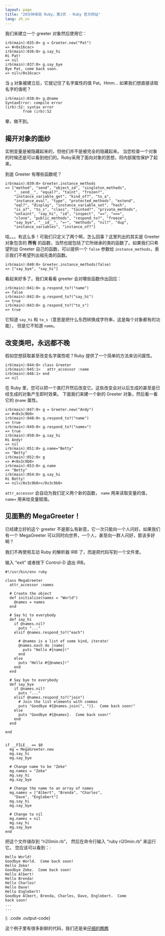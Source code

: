 ```yaml
---
layout: page
title: "20分钟体验 Ruby，第3页 - Ruby 官方网站"
lang: zh_cn
---
```


我们来建立一个 greeter 对象然后使用它：

    irb(main):035:0> g = Greeter.new("Pat")
    => #<0x16cac>
    irb(main):036:0> g.say_hi
    Hi Pat!
    => nil
    irb(main):037:0> g.say_bye
    Bye Pat, come back soon.
    => nil</0x16cac>

当 `g` 对象被建立后，它就记住了名字属性的值 Pat。Hmm… 如果我们想直接读取名字的值呢？

    irb(main):038:0> g.@name
    SyntaxError: compile error
    (irb):52: syntax error
            from (irb):52

晕，做不到。

## 揭开对象的面纱

实例变量是被隐藏起来的，但他们并不是被完全的隐藏起来。
当您检查一个对象的时候还是可以看到他们的。Ruby采用了面向对象的思想，将内部属性保护了起来。

到底 Greeter 有哪些函数呢？

    irb(main):039:0> Greeter.instance_methods
    => ["method", "send", "object_id", "singleton_methods",
        "__send__", "equal?", "taint", "frozen?",
        "instance_variable_get", "kind_of?", "to_a",
        "instance_eval", "type", "protected_methods", "extend",
        "eql?", "display", "instance_variable_set", "hash",
        "is_a?", "to_s", "class", "tainted?", "private_methods",
        "untaint", "say_hi", "id", "inspect", "==", "===",
        "clone", "public_methods", "respond_to?", "freeze",
        "say_bye", "__id__", "=~", "methods", "nil?", "dup",
        "instance_variables", "instance_of?"]

哇。。。有这么多！可我们只定义了两个啊，怎么回事？这里列出的其实是 Greeter 对象包含的 **所有**
的函数，当然也就包括了它所继承的类的函数了。如果我们只希望列出 Greeter 自己的函数，可以提供一个 `false` 参数给
`instance_methods`，表示我们不希望列出祖先类的函数。

    irb(main):040:0> Greeter.instance_methods(false)
    => ["say_bye", "say_hi"]

看起来好多了。我们来看看 greeter 会对哪些函数作出回应：

    irb(main):041:0> g.respond_to?("name")
    => false
    irb(main):042:0> g.respond_to?("say_hi")
    => true
    irb(main):043:0> g.respond_to?("to_s")
    => true

它知道 `say_hi` 和 `to_s`（意思是把什么东西转换成字符串，这是每个对象都有的功能）， 但是它不知道 `name`。

## 改变类吧，永远都不晚

假如您想获取甚至改变名字属性呢？Ruby 提供了一个简单的方法来访问属性。

    irb(main):044:0> class Greeter
    irb(main):045:1>   attr_accessor :name
    irb(main):046:1> end
    => nil

在 Ruby 里，您可以把一个类打开然后改变它。这些改变会对以后生成的甚至是已经生成的对象产生即时效果。 下面我们来建一个新的 Greeter
对象，然后看一看它的 `@name` 属性。

    irb(main):047:0> g = Greeter.new("Andy")
    => #<0x3c9b0>
    irb(main):048:0> g.respond_to?("name")
    => true
    irb(main):049:0> g.respond_to?("name=")
    => true
    irb(main):050:0> g.say_hi
    Hi Andy!
    => nil
    irb(main):051:0> g.name="Betty"
    => "Betty"
    irb(main):052:0> g
    => #<0x3c9b0>
    irb(main):053:0> g.name
    => "Betty"
    irb(main):054:0> g.say_hi
    Hi Betty!
    => nil</0x3c9b0></0x3c9b0>

`attr_accessor` 会自动为我们定义两个新的函数， `name` 用来读取变量的值， `name=` 用来给变量赋值。

## 见面熟的 MegaGreeter！

已经建立好的这个 greeter 不是那么有新意，它一次只能向一个人问好。如果我们有一个 MegaGreeter
可以同时向世界，一个人，甚至向一群人问好，那该多好啊？

我们不再使用互动 Ruby 的解析器 IRB 了，而是把代码写到一个文件里。

输入 “exit” 或者按下 Control-D 退出 IRB。

    #!/usr/bin/env ruby
    
    class MegaGreeter
      attr_accessor :names
    
      # Create the object
      def initialize(names = "World")
        @names = names
      end
    
      # Say hi to everybody
      def say_hi
        if @names.nil?
          puts "..."
        elsif @names.respond_to?("each")
    
          # @names is a list of some kind, iterate!
          @names.each do |name|
            puts "Hello #{name}!"
          end
        else
          puts "Hello #{@names}!"
        end
      end
    
      # Say bye to everybody
      def say_bye
        if @names.nil?
          puts "..."
        elsif @names.respond_to?("join")
          # Join the list elements with commas
          puts "Goodbye #{@names.join(", ")}.  Come back soon!"
        else
          puts "Goodbye #{@names}.  Come back soon!"
        end
      end
    
    end
    
    
    if __FILE__ == $0
      mg = MegaGreeter.new
      mg.say_hi
      mg.say_bye
    
      # Change name to be "Zeke"
      mg.names = "Zeke"
      mg.say_hi
      mg.say_bye
    
      # Change the name to an array of names
      mg.names = ["Albert", "Brenda", "Charles",
        "Dave", "Englebert"]
      mg.say_hi
      mg.say_bye
    
      # Change to nil
      mg.names = nil
      mg.say_hi
      mg.say_bye
    end

把这个文件储存到 “ri20min.rb”， 然后在命令行输入 “ruby ri20min.rb” 来运行它。 您应该可以看到：:

    Hello World!
    Goodbye World.  Come back soon!
    Hello Zeke!
    Goodbye Zeke.  Come back soon!
    Hello Albert!
    Hello Brenda!
    Hello Charles!
    Hello Dave!
    Hello Englebert!
    Goodbye Albert, Brenda, Charles, Dave, Englebert.  Come
    back soon!
    ...
    ...
{: .code .output-code}

这个例子里有很多新鲜的代码，我们还是来[仔细的瞧瞧](../4/)

